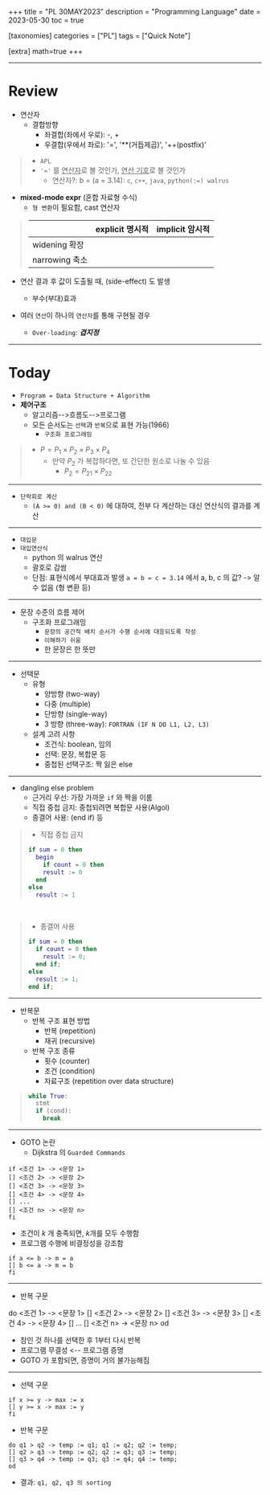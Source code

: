 +++
title = "PL 30MAY2023"
description = "Programming Language"
date = 2023-05-30
toc = true

[taxonomies]
categories = ["PL"]
tags = ["Quick Note"]

[extra]
math=true
+++

---

# Review
- 연산자
  - 결합방향
    - 좌결합(좌에서 우로): -, +
    - 우결합(우에서 좌로): '=', '**(거듭제곱)', '++(postfix)'
> - `APL`
> - `'='` 를 <u>연산자</u>로 볼 것인가, <u>연산 기호</u>로 볼 것인가
>   - 연산자?: b = (a = 3.14): `c`, `c++`, `java`, `python(:=) walrus`

- **mixed-mode expr** (혼합 자료형 수식)
  - `형 변환`이 필요함, <txtred>cast</txtred> 연산자

> 
> | | explicit 명시적| implicit 암시적|
> |--|--|--|
> | widening 확장| | |
> | narrowing 축소| | |
> 

- 연산 결과 후 값이 도출될 때, (side-effect) 도 발생
  - 부수(부대)효과

- 여러 `연산`이 하나의 `연산자`를 통해 구현될 경우
  - `Over-loading`: ***겹지정***

---

# Today
- `Program = Data Structure + Algorithm`
- **제어구조**
  - 알고리즘-->흐름도-->프로그램
  - 모든 순서도는 `선택`과 `반복`으로 표현 가능(1966)
    - `구조화 프로그래밍`
>   - $P = P_1 \times P_2 \times P_3 \times P_4$
>     - 만약 $P_2$ 가 복잡하다면, 또 간단한 원소로 나눌 수 있음
>       - $P_2 = P_{21} \times P_{22}$

---

- `단락회로 계산`
  - `(A >= 0) and (B < 0)` 에 대하여, 전부 다 계산하는 대신 연산식의 결과를 계산

---

- `대입문`
- `대입연산식`
  - python 의 walrus 연산
  - 괄호로 감쌈
  - 단점: 표현식에서 부대효과 발생
    `a = b = c = 3.14` 에서 a, b, c 의 값? -> 알 수 없음 (형 변환 등)

---

- 문장 수준의 흐름 제어
  - <txtylw>구조화 프로그래밍</txtylw>
    - `문장의 공간적 배치 순서가 수행 순서에 대응되도록 작성`
    - `이해하기 쉬움`
    - <txtred>한 문장은 한 뜻만</txtred>

---

- 선택문
  - 유형
    - 양방향 (two-way)
    - 다중 (multiple)
    - 단방향 (single-way)
    - 3 방향 (three-way): `FORTRAN (IF N DO L1, L2, L3)`
  - 설계 고려 사항
    - 조건식: boolean, 임의
    - 선택: 문장, 복합문 등
    - 중첩된 선택구조: <txtylw>짝 잃은 else</txtylw>

---

- dangling else problem
  - 근거리 우선: 가장 가까운 `if` 와 짝을 이룸
  - 직접 중첩 금지: 중첩되려면 복합문 사용(Algol)
  - 종결어 사용: (end if) 등

> - 직접 중첩 금지
> ```lua
> if sum = 0 then
>   begin
>     if count = 0 then
>     result := 0
>   end
> else
>   result := 1
> ```

<br />

> - 종결어 사용
> ```lua
> if sum = 0 then
>   if count = 0 then
>     result := 0;
>   end if;
> else
>   result := 1;
> end if;
> ```

----

- 반복문
  - 반복 구조 표현 방법
    - 반복 (repetition)
    - 재귀 (recursive)
  - 반복 구조 종류
    - 횟수 (counter)
    - 조건 (condition)
    - 자료구조 (repetition over data structure)

> ```python
> while True:
>   stmt
>   if (cond):
>     break
> ```

---
- <txtred>GOTO 논란</txtred>
  - Dijkstra 의 `Guarded Commands`

```
if <조건 1> -> <문장 1>
[] <조건 2> -> <문장 2>
[] <조건 3> -> <문장 3>
[] <조건 4> -> <문장 4>
[] ...
[] <조건 n> -> <문장 n>
fi
```

- 조건이 $k$ 개 충족되면, $k$개를 모두 수행함
- 프로그램 수행에 <txtylw>비결정성</txtylw>을 강조함

```
if a <= b -> m = a
[] b <= a -> m = b
fi
```

---

- 반복 구문

do <조건 1> -> <문장 1>
[] <조건 2> -> <문장 2>
[] <조건 3> -> <문장 3>
[] <조건 4> -> <문장 4>
[] ...
[] <조건 n> -> <문장 n>
od

- 참인 것 하나를 선택한 후 1부터 다시 반복
- 프로그램 무결성 <-- 프로그램 증명
- GOTO 가 포함되면, 증명이 거의 불가능해짐

---
  
- 선택 구문

```
if x >= y -> max := x
[] y >= x -> max := y
fi
```

- 반복 구문
```
do q1 > q2 -> temp := q1; q1 := q2; q2 := temp;
[] q2 > q3 -> temp := q2; q2 := q3; q3 := temp;
[] q3 > q4 -> temp := q3; q3 := q4; q4 := temp;
od
```

- 결과: `q1, q2, q3 의 sorting`
